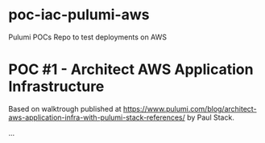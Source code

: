 # poc-iac-pulumi-aws
Pulumi POCs Repo to test deployments on AWS  

# POC #1 - Architect AWS Application Infrastructure
Based on walktrough published at https://www.pulumi.com/blog/architect-aws-application-infra-with-pulumi-stack-references/
by Paul Stack.

...

